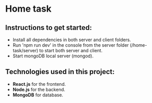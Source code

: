 # Home task

## Instructions to get started:

- Install all dependencies in both server and client folders.
- Run 'npm run dev' in the console from the server folder (/home-task/server) to start both server and client.
- Start mongoDB local server (mongod).

## Technologies used in this project:

- **React.js** for the frontend.
- **Node.js** for the backend.
- **MongoDB** for database.
